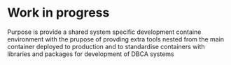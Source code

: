 # Work in progress

Purpose is provide a shared system specific development containe environment with the prupose of provding extra tools nested from the main container deployed to production and to standardise containers with libraries and packages for development of DBCA systems

